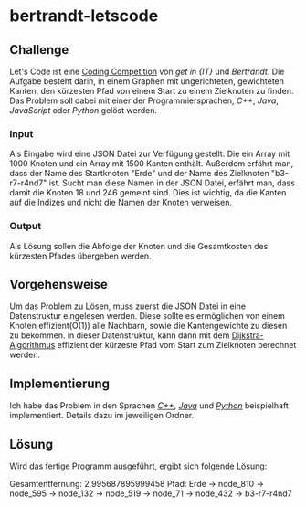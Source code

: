 # bertrandt-letscode

## Challenge

Let's Code ist eine [Coding Competition](https://www.get-in-it.de/coding-challenge) von *get in {IT}* und *Bertrandt*.
Die Aufgabe besteht darin, in einem Graphen mit ungerichteten, gewichteten Kanten, den kürzesten Pfad von einem Start zu einem Zielknoten zu finden.
Das Problem soll dabei mit einer der Programmiersprachen, *C++*, *Java*, *JavaScript* oder *Python* gelöst werden.

### Input
Als Eingabe wird eine JSON Datei zur Verfügung gestellt. Die ein Array mit 1000 Knoten und ein Array mit 1500 Kanten enthält.
Außerdem erfährt man, dass der Name des Startknoten "Erde" und der Name des Zielknoten "b3-r7-r4nd7" ist. Sucht man diese Namen in der JSON Datei, erfährt man, dass damit die Knoten 18 und 246 gemeint sind. Dies ist wichtig, da die Kanten auf die Indizes und nicht die Namen der Knoten verweisen.

### Output
Als Lösung sollen die Abfolge der Knoten und die Gesamtkosten des kürzesten Pfades übergeben werden.

## Vorgehensweise
Um das Problem zu Lösen, muss zuerst die JSON Datei in eine Datenstruktur eingelesen werden. Diese sollte es ermöglichen von einem Knoten effizient(O(1)) alle Nachbarn, sowie die Kantengewichte zu diesen zu bekommen.
in dieser Datenstruktur, kann dann mit dem [Dijkstra-Algorithmus](https://de.wikipedia.org/wiki/Dijkstra-Algorithmus) effizient der kürzeste Pfad vom Start zum Zielknoten berechnet werden.

## Implementierung
Ich habe das Problem in den Sprachen [*C++*](./c++), [*Java*](./java) und [*Python*](./python) beispielhaft implementiert.
Details dazu im jeweiligen Ordner.

## Lösung

Wird das fertige Programm ausgeführt, ergibt sich folgende Lösung:

Gesamtentfernung: 2.995687895999458
Pfad: Erde -> node_810 -> node_595 -> node_132 -> node_519 -> node_71 -> node_432 -> b3-r7-r4nd7

